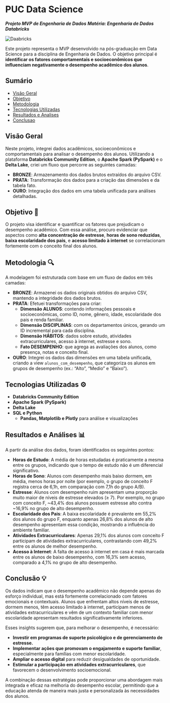 # PUC Data Science
***Projeto MVP de Engenharia de Dados***
***Matéria: Engenharia de Dados***
***Databricks***

![Daabricks](https://th.bing.com/th/id/OIP._tSNl4WZRbmfPgDqRaodSwHaD6?rs=1&pid=ImgDetMain)


Este projeto representa o MVP desenvolvido na pós-graduação em Data Science para a disciplina de Engenharia de Dados. O objetivo principal é **identificar os fatores comportamentais e socioeconômicos que influenciam negativamente o desempenho acadêmico dos alunos**.

## Sumário

- [Visão Geral](#visao-geral)
- [Objetivo](#objetivo)
- [Metodologia](#metodologia)
- [Tecnologias Utilizadas](#tecnologias-utilizadas)
- [Resultados e Analises](#resultados-e-An%C3%A1lises)
- [Conclusao](#Conclus%C3%A3o)

## Visão Geral

Neste projeto, integrei dados acadêmicos, socioeconômicos e comportamentais para analisar o desempenho dos alunos. Utilizando a plataforma **Databricks Community Edition**, o **Apache Spark (PySpark)** e o **Delta Lake**, criei um fluxo que percorre as seguintes camadas:

- **BRONZE**: Armazenamento dos dados brutos extraídos do arquivo CSV.
- **PRATA**: Transformação dos dados para a criação das dimensões e da tabela fato.
- **OURO**: Integração dos dados em uma tabela unificada para análises detalhadas.

## Objetivo 🎯

O projeto visa identificar e quantificar os fatores que prejudicam o desempenho acadêmico. Com essa análise, procuro evidenciar que aspectos como **alta concentração de estresse**, **horas de sono reduzidas**, **baixa escolaridade dos pais**, e **acesso limitado à internet** se correlacionam fortemente com o conceito final dos alunos.

## Metodologia 🔍

A modelagem foi estruturada com base em um fluxo de dados em três camadas:

- **BRONZE**: Armazenei os dados originais obtidos do arquivo CSV, mantendo a integridade dos dados brutos.
- **PRATA**: Efetuei transformações para criar:
  - **Dimensão ALUNOS**: contendo informações pessoais e socioeconômicas, como ID, nome, gênero, idade, escolaridade dos pais e renda familiar.
  - **Dimensão DISCIPLINAS**: com os departamentos únicos, gerando um ID incremental para cada disciplina.
  - **Dimensão HÁBITOS**: dados sobre estudo, atividades extracurriculares, acesso à internet, estresse e sono.
  - **Fato DESEMPENHO**: que agrega as avaliações dos alunos, como presença, notas e conceito final.
- **OURO**: Integrei os dados das dimensões em uma tabela unificada, criando a view `alunos_com_desempenho`, que categoriza os alunos em grupos de desempenho (ex.: “Alto”, “Medio” e “Baixo”).

## Tecnologias Utilizadas ⚙️

- **Databricks Community Edition**
- **Apache Spark (PySpark)**
- **Delta Lake**
- **SQL e Python**  
  - **Pandas, Matplotlib e Plotly** para análise e visualizações

## Resultados e Análises 📊

A partir da análise dos dados, foram identificados os seguintes pontos:

- **Horas de Estudo**: A média de horas estudadas é praticamente a mesma entre os grupos, indicando que o tempo de estudo não é um diferencial significativo.
- **Horas de Sono**: Alunos com desempenho mais baixo dormem, em média, menos horas por noite (por exemplo, o grupo de conceito F registra cerca de 6,1h, em comparação com 7,1h do grupo A/B).
- **Estresse**: Alunos com desempenho ruim apresentam uma proporção muito maior de níveis de estresse elevados (≥ 7). Por exemplo, no grupo com conceito F, ~43,4% dos alunos possuem estresse alto contra ~16,9% no grupo de alto desempenho.
- **Escolaridade dos Pais**: A baixa escolaridade é prevalente em 55,2% dos alunos do grupo F, enquanto apenas 26,8% dos alunos de alto desempenho apresentam essa condição, mostrando a influência do ambiente familiar.
- **Atividades Extracurriculares**: Apenas 29,1% dos alunos com conceito F participam de atividades extracurriculares, contrastando com 49,2% entre os alunos de melhor desempenho.
- **Acesso à Internet**: A falta de acesso à internet em casa é mais marcada entre os alunos de baixo desempenho, com 16,3% sem acesso, comparado a 4,1% no grupo de alto desempenho.

## Conclusão 💡

Os dados indicam que o desempenho acadêmico não depende apenas do esforço individual, mas está fortemente correlacionado com fatores emocionais e contextuais. Alunos que enfrentam altos níveis de estresse, dormem menos, têm acesso limitado à internet, participam menos de atividades extracurriculares e vêm de um contexto familiar com menor escolaridade apresentam resultados significativamente inferiores.

Esses insights sugerem que, para melhorar o desempenho, é necessário:

- **Investir em programas de suporte psicológico e de gerenciamento de estresse.**
- **Implementar ações que promovam o engajamento e suporte familiar**, especialmente para famílias com menor escolaridade.
- **Ampliar o acesso digital** para reduzir desigualdades de oportunidade.
- **Estimular a participação em atividades extracurriculares**, que favorecem o desenvolvimento socioemocional.

A combinação dessas estratégias pode proporcionar uma abordagem mais integrada e eficaz na melhoria do desempenho escolar, permitindo que a educação atenda de maneira mais justa e personalizada às necessidades dos alunos.
